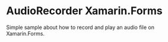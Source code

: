 # AudioRecorder Xamarin.Forms

Simple sample about how to record and play an audio file on Xamarin.Forms. 


